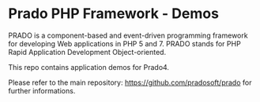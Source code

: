 # Prado PHP Framework - Demos

PRADO is a component-based and event-driven programming framework for developing Web applications in PHP 5 and 7.
PRADO stands for PHP Rapid Application Development Object-oriented.

This repo contains application demos for Prado4. 

Please refer to the main repository: https://github.com/pradosoft/prado for further informations.